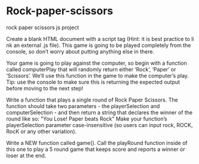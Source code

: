 # Rock-paper-scissors
rock paper scissors js project

Create a blank HTML document with a script tag (Hint: it is best practice to li
nk an external .js file). This game is going to be played completely from the console, so don’t worry about putting anything else in there.

Your game is going to play against the computer, so begin with a function called computerPlay that will randomly return either ‘Rock’, ‘Paper’ or ‘Scissors’. We’ll use this function in the game to make the computer’s play. Tip: use the console to make sure this is returning the expected output before moving to the next step!

Write a function that plays a single round of Rock Paper Scissors. The function should take two parameters - the playerSelection and computerSelection - and then return a string that declares the winner of the round like so: "You Lose! Paper beats Rock"
        Make your function’s playerSelection parameter case-insensitive (so users can input rock, ROCK, RocK or any other variation).

Write a NEW function called game(). Call the playRound function inside of this one to play a 5 round game that keeps score and reports a winner or loser at the end. 